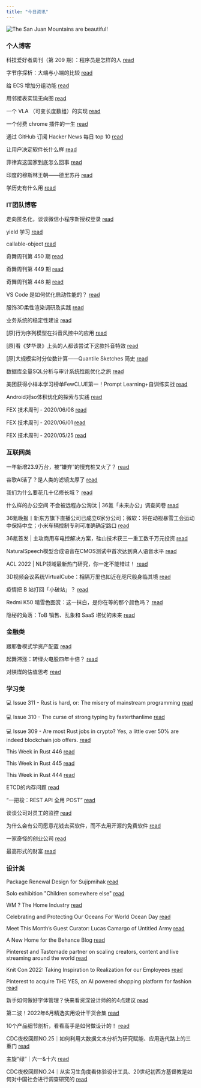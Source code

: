 ```yaml
---
title: "今日资讯"
---
```


![The San Juan Mountains are beautiful!](https://cn.bing.com/th?id=OHR.MuseumMile_EN-US8035796645_UHD.jpg "San Juan Mountains")

### 个人博客

   科技爱好者周刊（第 209 期）：程序员是怎样的人 [read](http://www.ruanyifeng.com/blog/2022/06/weekly-issue-209.html)

   字节序探析：大端与小端的比较 [read](http://www.ruanyifeng.com/blog/2022/06/endianness-analysis.html)

   给 ECS 增加分组功能 [read](https://blog.codingnow.com/2022/06/ecs_group.html)

   用邻接表实现无向图 [read](https://blog.codingnow.com/2022/06/ajdjacency_list.html)

   一个 VLA （可变长度数组）的实现 [read](https://blog.codingnow.com/2022/06/vla.html)

   一个付费 chrome 插件的一生 [read](https://blog.t9t.io/star-history-2021-01-21/)

   通过 GitHub 订阅 Hacker News 每日 top 10 [read](https://blog.t9t.io/headllines-2020-09-03/)

   让用户决定软件长什么样 [read](https://blog.t9t.io/let-user-design-2020-06-18/)

   菲律宾这国家到底怎么回事 [read](https://www.kymjs.com/history/2022/05/11/01)

   印度的穆斯林王朝——德里苏丹 [read](https://www.kymjs.com/pay/history/2022/05/08/01)

   学历史有什么用 [read](https://www.kymjs.com/history/2022/05/04/01)

### IT团队博客

   走向匿名化，谈谈微信小程序新授权登录 [read](http://www.alloyteam.com/2021/04/15431/)

   yield 学习 [read](http://www.alloyteam.com/2021/03/15427/)

   callable-object [read](http://www.alloyteam.com/2021/03/callable-object/)

   奇舞周刊第 450 期 [read](https://weekly.75.team/issue450.html)

   奇舞周刊第 449 期 [read](https://weekly.75.team/issue449.html)

   奇舞周刊第 448 期 [read](https://weekly.75.team/issue448.html)

   VS Code 是如何优化启动性能的？ [read](https://fed.taobao.org/blog/taofed/do71ct/wpsf10)

   服饰3D柔性渲染调研及实践 [read](https://fed.taobao.org/blog/taofed/do71ct/fufsgh)

   业务系统的稳定性建设 [read](https://fed.taobao.org/blog/taofed/do71ct/fc3cy0)

   \[原\]行为序列模型在抖音风控中的应用 [read](https://blog.csdn.net/ByteDanceTech/article/details/125270664)

   \[原\]看《梦华录》上头的人都该尝试下这款抖音特效 [read](https://blog.csdn.net/ByteDanceTech/article/details/125240877)

   \[原\]大规模实时分位数计算——Quantile Sketches 简史 [read](https://blog.csdn.net/ByteDanceTech/article/details/125230400)

   数据库全量SQL分析与审计系统性能优化之旅 [read](https://tech.meituan.com/2022/06/09/the-route-of-database-get-audit-sql-optimize.html)

   美团获得小样本学习榜单FewCLUE第一！Prompt Learning+自训练实战 [read](https://tech.meituan.com/2022/06/09/fewclue-low-resource-learning.html)

   Android对so体积优化的探索与实践 [read](https://tech.meituan.com/2022/06/02/meituans-technical-exploration-and-practice-of-android-so-volume-optimization.html)

   FEX 技术周刊 - 2020/06/08 [read](http://fex.baidu.com/blog/2020/06/fex-weekly-08//)

   FEX 技术周刊 - 2020/06/01 [read](http://fex.baidu.com/blog/2020/06/fex-weekly-01//)

   FEX 技术周刊 - 2020/05/25 [read](http://fex.baidu.com/blog/2020/05/fex-weekly-25//)

### 互联网类

   一年新增23.9万台，被“嫌弃”的慢充桩又火了？ [read](http://www.huxiu.com/article/581598.html?f=wangzhan)

   谷歌AI活了？是人类的滤镜太厚了 [read](http://www.huxiu.com/article/580914.html?f=wangzhan)

   我们为什么要花几十亿修长城？ [read](http://www.huxiu.com/article/581277.html?f=wangzhan)

   什么样的办公空间 不会被远程办公淘汰 \| 36氪「未来办公」调查问卷 [read](https://36kr.com/p/1784799819796102)

   36氪晚报丨新东方旗下直播公司已成立6家分公司；微软：将在动视暴雪工会运动中保持中立；小米车辆控制专利可准确确定路口 [read](https://36kr.com/p/1784660003720838)

   36氪首发 \| 主攻商用车电控解决方案，硅山技术获三一重工数千万元投资 [read](https://36kr.com/p/1783524796091776)

   NaturalSpeech模型合成语音在CMOS测试中首次达到真人语音水平 [read](https://www.msra.cn/zh-cn/news/features/naturalspeech)

   ACL 2022 \| NLP领域最新热门研究，你一定不能错过！ [read](https://www.msra.cn/zh-cn/news/features/acl-2022)

   3D视频会议系统VirtualCube：相隔万里也如近在咫尺般身临其境 [read](https://www.msra.cn/zh-cn/news/features/virtualcube)

   疫情把 B 站打回「小破站」？ [read](http://www.geekpark.net/news/303725)

   Redmi K50 晴雪色图赏：这一抹白，是你在等的那个颜色吗？ [read](http://www.geekpark.net/news/303684)

   隐秘的角落：ToB 销售、乱象和 SaaS 堪忧的未来 [read](http://www.geekpark.net/news/303596)

### 金融类

   跟耶鲁模式学资产配置 [read](http://xueqiu.com/4778574435/222606579)

   起舞滞涨：转绿火电股四年十倍？ [read](http://xueqiu.com/8895446470/222560305)

   对陕煤的估值思考 [read](http://xueqiu.com/1929796343/222562720)

### 学习类

   💻 Issue 311 - Rust is hard, or: The misery of mainstream programming [read](https://rust.libhunt.com/newsletter/311)

   💻 Issue 310 - The curse of strong typing by fasterthanlime [read](https://rust.libhunt.com/newsletter/310)

   💻 Issue 309 - Are most Rust jobs in crypto? Yes, a little over 50% are indeed blockchain job offers. [read](https://rust.libhunt.com/newsletter/309)

   This Week in Rust 446 [read](https://this-week-in-rust.org/blog/2022/06/08/this-week-in-rust-446/)

   This Week in Rust 445 [read](https://this-week-in-rust.org/blog/2022/06/01/this-week-in-rust-445/)

   This Week in Rust 444 [read](https://this-week-in-rust.org/blog/2022/05/25/this-week-in-rust-444/)

   ETCD的内存问题 [read](https://coolshell.cn/articles/22242.html)

   “一把梭：REST API 全用 POST” [read](https://coolshell.cn/articles/22173.html)

   谈谈公司对员工的监控 [read](https://coolshell.cn/articles/22157.html)

   为什么会有公司愿意花钱去买软件，而不去用开源的免费软件 [read](https://wanqu.co/p/7581?s=rss)

   一家奇怪的创业公司 [read](https://wanqu.co/p/7580?s=rss)

   最高形式的财富 [read](https://wanqu.co/p/7579?s=rss)

### 设计类

   Package Renewal Design for Sujipmihak [read](https://www.behance.net/gallery/145908245/Package-Renewal-Design-for-Sujipmihak)

   Solo exhibition "Children somewhere else" [read](https://www.behance.net/gallery/145372317/Solo-exhibition-Children-somewhere-else)

   WM ? The Home Industry [read](https://www.behance.net/gallery/145466171/WM-The-Home-Industry)

   Celebrating and Protecting Our Oceans For World Ocean Day [read](https://medium.com/behance-blog/celebrating-and-protecting-our-oceans-for-world-ocean-day-2c24a64c913e?source=rss-f5272b7f3182------2)

   Meet This Month’s Guest Curator: Lucas Camargo of Untitled Army [read](https://medium.com/behance-blog/meet-this-months-guest-curator-lucas-camargo-of-untitled-army-3592b70bdbc3?source=rss-f5272b7f3182------2)

   A New Home for the Behance Blog [read](https://medium.com/behance-blog/a-new-home-for-the-behance-blog-8261c8e49c2b?source=rss-f5272b7f3182------2)

   Pinterest and Tastemade partner on scaling creators, content and live streaming around the world [read](https://newsroom.pinterest.com/en/post/pinterest-and-tastemade-partner-on-scaling-creators-content-and-live-streaming-around-the)

   Knit Con 2022: Taking Inspiration to Realization for our Employees [read](https://newsroom.pinterest.com/en/post/knit-con-2022-taking-inspiration-to-realization-for-our-employees)

   Pinterest to acquire THE YES, an AI powered shopping platform for fashion [read](https://newsroom.pinterest.com/en/post/pinterest-to-acquire-the-yes-an-ai-powered-shopping-platform-for-fashion)

   新手如何做好字体管理？快来看资深设计师的的4点建议 [read](https://www.uisdc.com/font-management)

   第二波！2022年6月精选实用设计干货合集 [read](https://www.uisdc.com/2022-6-design-resources-vol2)

   10个产品细节剖析，看看高手是如何做设计的！ [read](https://www.uisdc.com/product-detail-experience)

   CDC夜校回顾NO.25｜如何利用大数据文本分析为研究赋能、应用迭代路上的三重门 [read](https://cdc.tencent.com/2022/06/08/cdc%e5%a4%9c%e6%a0%a1%e5%9b%9e%e9%a1%beno-25%ef%bd%9c%e5%a6%82%e4%bd%95%e5%88%a9%e7%94%a8%e5%a4%a7%e6%95%b0%e6%8d%ae%e6%96%87%e6%9c%ac%e5%88%86%e6%9e%90%e4%b8%ba%e7%a0%94%e7%a9%b6%e8%b5%8b%e8%83%bd-2/)

   主旋“绿”｜六一&十六 [read](https://cdc.tencent.com/2022/06/07/%e4%b8%bb%e6%97%8b%e7%bb%bf%ef%bd%9c%e5%85%ad%e4%b8%80%e5%8d%81%e5%85%ad/)

   CDC夜校回顾NO.24｜从实习生角度看体验设计工具、20世纪初西方基督教是如何对中国社会进行调查研究的 [read](https://cdc.tencent.com/2022/06/06/cdc%e5%a4%9c%e6%a0%a1%e5%9b%9e%e9%a1%beno-24%ef%bd%9c%e4%bb%8e%e5%ae%9e%e4%b9%a0%e7%94%9f%e8%a7%92%e5%ba%a6%e7%9c%8b%e4%bd%93%e9%aa%8c%e8%ae%be%e8%ae%a1%e5%b7%a5%e5%85%b7%e3%80%8120%e4%b8%96%e7%ba%aa/)

